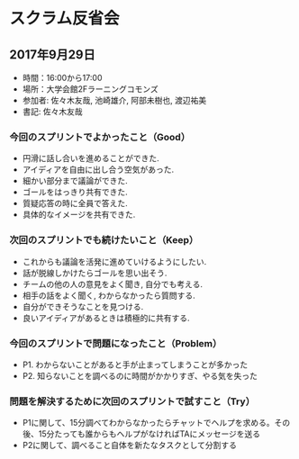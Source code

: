 # スクラム反省会

## 2017年9月29日

- 時間：16:00から17:00
- 場所：大学会館2Fラーニングコモンズ
- 参加者: 佐々木友哉, 池崎雄介, 阿部未樹也, 渡辺祐美
- 書記: 佐々木友哉

### 今回のスプリントでよかったこと（Good）

- 円滑に話し合いを進めることができた.
- アイディアを自由に出し合う空気があった.
- 細かい部分まで議論ができた.
- ゴールをはっきり共有できた.
- 質疑応答の時に全員で答えた.
- 具体的なイメージを共有できた.

### 次回のスプリントでも続けたいこと（Keep）

- これからも議論を活発に進めていけるようにしたい.
- 話が脱線しかけたらゴールを思い出そう.
- チームの他の人の意見をよく聞き, 自分でも考える.
- 相手の話をよく聞く, わからなかったら質問する.
- 自分ができそうなことを見つける.
- 良いアイディアがあるときは積極的に共有する.

### 今回のスプリントで問題になったこと（Problem）

- P1. わからないことがあると手が止まってしまうことが多かった
- P2. 知らないことを調べるのに時間がかかりすぎ、やる気を失った

### 問題を解決するために次回のスプリントで試すこと（Try）

- P1に関して、15分調べてわからなかったらチャットでヘルプを求める。その後、15分たっても誰からもヘルプがなければTAにメッセージを送る
- P2に関して、調べること自体を新たなタスクとして分割する
